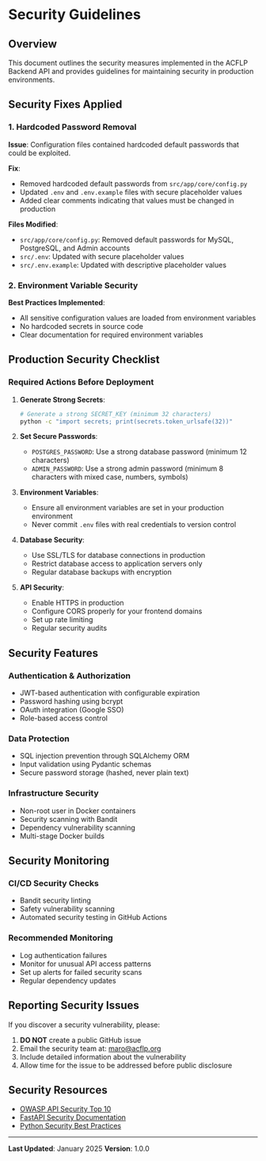 # Security Guidelines

## Overview

This document outlines the security measures implemented in the ACFLP Backend API and provides guidelines for maintaining security in production environments.

## Security Fixes Applied

### 1. Hardcoded Password Removal

**Issue**: Configuration files contained hardcoded default passwords that could be exploited.

**Fix**:

- Removed hardcoded default passwords from `src/app/core/config.py`
- Updated `.env` and `.env.example` files with secure placeholder values
- Added clear comments indicating that values must be changed in production

**Files Modified**:

- `src/app/core/config.py`: Removed default passwords for MySQL, PostgreSQL, and Admin accounts
- `src/.env`: Updated with secure placeholder values
- `src/.env.example`: Updated with descriptive placeholder values

### 2. Environment Variable Security

**Best Practices Implemented**:

- All sensitive configuration values are loaded from environment variables
- No hardcoded secrets in source code
- Clear documentation for required environment variables

## Production Security Checklist

### Required Actions Before Deployment

1. **Generate Strong Secrets**:

   ```bash
   # Generate a strong SECRET_KEY (minimum 32 characters)
   python -c "import secrets; print(secrets.token_urlsafe(32))"
   ```

1. **Set Secure Passwords**:

   - `POSTGRES_PASSWORD`: Use a strong database password (minimum 12 characters)
   - `ADMIN_PASSWORD`: Use a strong admin password (minimum 8 characters with mixed case, numbers, symbols)

1. **Environment Variables**:

   - Ensure all environment variables are set in your production environment
   - Never commit `.env` files with real credentials to version control

1. **Database Security**:

   - Use SSL/TLS for database connections in production
   - Restrict database access to application servers only
   - Regular database backups with encryption

1. **API Security**:

   - Enable HTTPS in production
   - Configure CORS properly for your frontend domains
   - Set up rate limiting
   - Regular security audits

## Security Features

### Authentication & Authorization

- JWT-based authentication with configurable expiration
- Password hashing using bcrypt
- OAuth integration (Google SSO)
- Role-based access control

### Data Protection

- SQL injection prevention through SQLAlchemy ORM
- Input validation using Pydantic schemas
- Secure password storage (hashed, never plain text)

### Infrastructure Security

- Non-root user in Docker containers
- Security scanning with Bandit
- Dependency vulnerability scanning
- Multi-stage Docker builds

## Security Monitoring

### CI/CD Security Checks

- Bandit security linting
- Safety vulnerability scanning
- Automated security testing in GitHub Actions

### Recommended Monitoring

- Log authentication failures
- Monitor for unusual API access patterns
- Set up alerts for failed security scans
- Regular dependency updates

## Reporting Security Issues

If you discover a security vulnerability, please:

1. **DO NOT** create a public GitHub issue
1. Email the security team at: maro@acflp.org
1. Include detailed information about the vulnerability
1. Allow time for the issue to be addressed before public disclosure

## Security Resources

- [OWASP API Security Top 10](https://owasp.org/www-project-api-security/)
- [FastAPI Security Documentation](https://fastapi.tiangolo.com/tutorial/security/)
- [Python Security Best Practices](https://python.org/dev/security/)

______________________________________________________________________

**Last Updated**: January 2025 **Version**: 1.0.0
